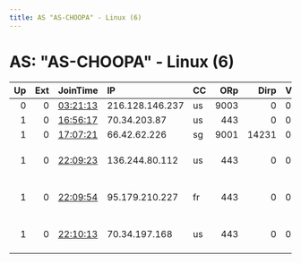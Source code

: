 ```yaml
---
title: AS "AS-CHOOPA" - Linux (6)
---
```


# AS: "AS-CHOOPA" - Linux (6)

|   Up |   Ext | JoinTime                                                                                              | IP              | CC   |   ORp |   Dirp | Version   | Contact                      | Nickname        |   eFamMembers |
|-----:|------:|:------------------------------------------------------------------------------------------------------|:----------------|:-----|------:|-------:|:----------|:-----------------------------|:----------------|--------------:|
|    0 |     0 | [03:21:13](https://nusenu.github.io/OrNetStats/w/relay/6E5BECA3E402227C3DFE365E323848A526B1EC92.html) | 216.128.146.237 | us   |  9003 |      0 | 0.4.4.6   | None                         | WeLiveSun       |             1 |
|    1 |     0 | [16:56:17](https://nusenu.github.io/OrNetStats/w/relay/56B9AFF566DE36C09F812B2A2CEA34F68A7E4F47.html) | 70.34.203.87    | us   |   443 |      0 | 0.4.6.8   | None                         | SynapseOne      |             1 |
|    1 |     0 | [17:07:21](https://nusenu.github.io/OrNetStats/w/relay/48B07F57ED4262E8005085C05D1DF5356962B8C3.html) | 66.42.62.226    | sg   |  9001 |  14231 | 0.4.4.6   | None                         | Emoojison       |             1 |
|    1 |     0 | [22:09:23](https://nusenu.github.io/OrNetStats/w/relay/7644FDA1919FFDF34C76971A0296DF4DB8B8C596.html) | 136.244.80.112  | us   |   443 |      0 | 0.4.6.8   | Rodolpho Eckhardt &lt;tor AT | ecksaopaulo     |             3 |
|    1 |     0 | [22:09:54](https://nusenu.github.io/OrNetStats/w/relay/FB392A8950140E65E2F16DF992FA8C7E34F8FCD7.html) | 95.179.210.227  | fr   |   443 |      0 | 0.4.6.8   | Rodolpho Eckhardt &lt;tor AT | eckriodejaneiro |             3 |
|    1 |     0 | [22:10:13](https://nusenu.github.io/OrNetStats/w/relay/6293D3BB8618DDA36511A1B9D501BC0FC696479A.html) | 70.34.197.168   | us   |   443 |      0 | 0.4.6.8   | Rodolpho Eckhardt &lt;tor AT | eckvitoria      |             3 |
